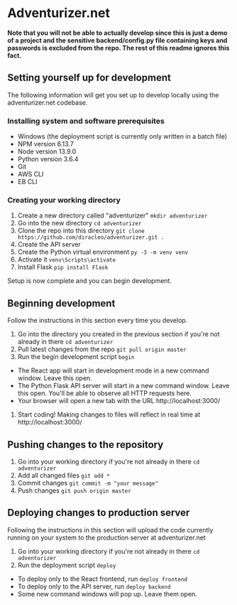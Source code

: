 # Adventurizer.net

**Note that you will not be able to actually develop since this is just a demo of a project and the sensitive backend/config.py file containing keys and passwords is excluded from the repo. The rest of this readme ignores this fact.**

## Setting yourself up for development

The following information will get you set up to develop locally using the adventurizer.net codebase.

### Installing system and software prerequisites

* Windows (the deployment script is currently only written in a batch file)
* NPM version 6.13.7
* Node version 13.9.0
* Python version 3.6.4
* Git
* AWS CLI
* EB CLI

### Creating your working directory

1. Create a new directory called "adventurizer" `mkdir adventurizer`
1. Go into the new directory `cd adventurizer`
1. Clone the repo into this directory `git clone https://github.com/diracleo/adventurizer.git .`
1. Create the API server
  1. Create the Python virtual environment `py -3 -m venv venv`
  1. Activate it `venv\Scripts\activate`
  1. Install Flask `pip install Flask`

Setup is now complete and you can begin development.

## Beginning development

Follow the instructions in this section every time you develop.

1. Go into the directory you created in the previous section if you're not already in there `cd adventurizer`
1. Pull latest changes from the repo `git pull origin master`
1. Run the begin development script `begin`
  * The React app will start in development mode in a new command window. Leave this open.
  * The Python Flask API server will start in a new command window. Leave this open. You'll be able to observe all HTTP requests here.
  * Your browser will open a new tab with the URL http://localhost:3000/
1. Start coding! Making changes to files will reflect in real time at http://localhost:3000/

## Pushing changes to the repository

1. Go into your working directory if you're not already in there `cd adventurizer`
1. Add all changed files `git add *`
1. Commit changes `git commit -m "your message"`
1. Push changes `git push origin master`

## Deploying changes to production server

Following the instructions in this section will upload the code currently running on your system to the production server at adventurizer.net

1. Go into your working directory if you're not already in there `cd adventurizer`
1. Run the deployment script `deploy`
  * To deploy only to the React frontend, run `deploy frontend`
  * To deploy only to the API server, run `deploy backend`
  * Some new command windows will pop up. Leave them open.
